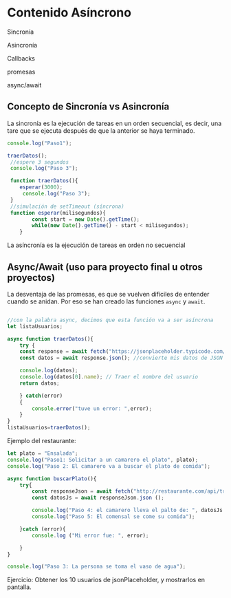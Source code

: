 # Contenido Asíncrono

Sincronía 

Asincronía

Callbacks

promesas

async/await

## Concepto de Sincronía vs Asincronía

La sincronía es la ejecución de tareas en un orden secuencial, es decir, una tare que se ejecuta después de que la anterior se haya terminado.

```javascript
console.log("Paso1");

traerDatos();
 //espere 3 segundos
 console.log("Paso 3");

 function traerDatos(){
    esperar(3000);
     console.log("Paso 3");
 }
 //simulación de setTimeout (síncrona)
 function esperar(milisegundos){
        const start = new Date().getTime();
        while(new Date().getTime() - start < milisegundos);
    }

```

La asíncronía es la ejecución de tareas en orden no secuencial 


## Async/Await (uso para proyecto final u otros proyectos)

La desventaja de las promesas, es que se vuelven difíciles de entender cuando se anidan. Por eso se han creado las funciones `async` y `await`.

```js

//con la palabra async, decimos que esta función va a ser asíncrona
let listaUsuarios;

async function traerDatos(){
    try {
    const response = await fetch("https://jsonplaceholder.typicode.com/users");
    const datos = await response.json(); //convierte mis datos de JSON en JS

    console.log(datos);
    console.log(datos[0].name); // Traer el nombre del usuario
    return datos;

    } catch(error)
    {
        console.error("tuve un error: ",error);
    }
}
listaUsuarios=traerDatos();


```

Ejemplo del restaurante:

```js
let plato = "Ensalada";
console.log("Paso1: Solicitar a un camarero el plato", plato);
console.log("Paso 2: El camarero va a buscar el plato de comida");

async function buscarPlato(){
    try{
        const responseJson = await fetch("http://restaurante.com/api/traerPlato");
        const datosJs = await responseJson.json ();

        console.log("Paso 4: el camarero lleva el palto de: ", datosJs.plato);
        console.log("Paso 5: El comensal se come su comida");

    }catch (error){
        console.log ("Mi error fue: ", error);

    }
}

console.log("Paso 3: La persona se toma el vaso de agua");

```

Ejercicio: Obtener los 10 usuarios de jsonPlaceholder, y mostrarlos en pantalla.

<ul id="listaUsuarios">
    
</ul>